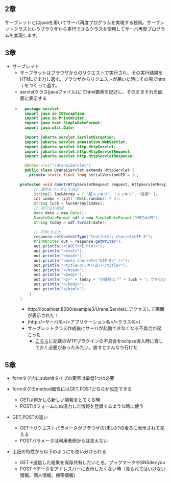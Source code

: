 ## 2章
サーブレットとはjavaを用いてサーバ再度プログラムを実現する技術。サーブレットクラスというブラウザから実行できるクラスを使用してサーバ再度プログラムを実現します。


## 3章
- サーブレット
    - サーブラットはブラウザからのリクエストで実行され、その実行結果をHTMLで出力し返す。ブラウザからリクエストが届いた時にその場でhtmｌをつくって返す。
    - servletクラス(javaファイル)にてhtml要素を記述し、そのままそれを画面に表示する
    - ```java
        package servlet;
        import java.io.IOException;
        import java.io.PrintWriter;
        import java.text.SimpleDateFormat;
        import java.util.Date;
        
        import jakarta.servlet.ServletException;
        import jakarta.servlet.annotation.WebServlet;
        import jakarta.servlet.http.HttpServlet;
        import jakarta.servlet.http.HttpServletRequest;
        import jakarta.servlet.http.HttpServletResponse;

        @WebServlet("/UranaiServlet")
        public class UranaiServlet extends HttpServlet {
          private static final long serialVersionUID = 1L;
        
      protected void doGet(HttpServletRequest request, HttpServletResponse response) throws ServletException, IOException {
            // 運勢をランダムで決定
            String[] luckArray = { "超スッキリ", "スッキリ", "最悪" };
            int index = (int) (Math.random() * 3);
            String luck = luckArray[index];
            // 実行日を取得
            Date date = new Date();
            SimpleDateFormat sdf = new SimpleDateFormat("MM月dd日");
            String today = sdf.format(date);
        
            // HTMLを出力
            response.setContentType("text/html; charset=UTF-8");
            PrintWriter out = response.getWriter();
            out.println("<!DOCTYPE html>");
            out.println("<html>");
            out.println("<head>");
            out.println("<meta charset=\"UTF-8\" />");
            out.println("<title>スッキリ占い</title>");
            out.println("</head>");
            out.println("<body>");
            out.println("<p>" + today + "の運勢は「" + luck + "」です</p>");
            out.println("</body>");
            out.println("</html>");
          }
      }
      ```
      - http://localhost:8080/example3/UranaiServletにアクセスして画面が表示された！
      - (http://<サーバ名>/<アプリケーション名>/<クラス名>)
      - サーブレットクラス作成後にサーバが起動できなくなる不具合が起こった
          - [こちら](https://sukkiri.jp/books/sukkiri_servlet4/sukkiri_servlet4_appendix/%e5%8b%95%e7%9a%84web%e3%83%97%e3%83%ad%e3%82%b8%e3%82%a7%e3%82%af%e3%83%88%e3%81%ae%e4%bd%9c%e6%88%90.html)に記載のWTPプラグインの不具合をeclipse導入時に直しておく必要があったみたい。直すとすんなり行けた
## 5章
- formタグ内にsubmitタイプの要素は最低1つは必要
- formタグのmethod属性にはGET,POSTどちらか設定できる
    - GETは何かしら新しい情報をとてくる時
    - POSTはフォームにぬ湯力した情報を登録するような時に使う

- GET,POSTの違い
    - GET→リクエストパラメータがブラウザのUELの?の後ろに表示されて見える
    - POSTパラメータは利用者側からは見えない
- 上記の特性から以下のようにも使い分けられる
    - GET→送信した結果を保存共有したいとき。ブックマークやSNSderiyou
    - POST→データをアドレスバーに表示したくない時（見られてはいけない情報。個人情報。機密情報）
